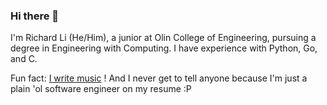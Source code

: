 ### Hi there 👋

I'm Richard Li (He/Him), a junior at Olin College of Engineering, pursuing a degree in Engineering with Computing. I have experience with Python, Go, and C. 

Fun fact: [I write music](https://open.spotify.com/artist/46oNo84Ob0RXNWn3JVb5w7) ! And I never get to tell anyone because I'm just a plain 'ol software engineer on my resume :P



<!--
**richardli03/richardli03** is a ✨ _special_ ✨ repository because its `README.md` (this file) appears on your GitHub profile.

Here are some ideas to get you started:

- 🔭 I’m currently working on ...
- 🌱 I’m currently learning ...
- 👯 I’m looking to collaborate on ...
- 🤔 I’m looking for help with ...
- 💬 Ask me about ...
- 📫 How to reach me: ...
- 😄 Pronouns: ...
- ⚡ Fun fact: ...
-->
